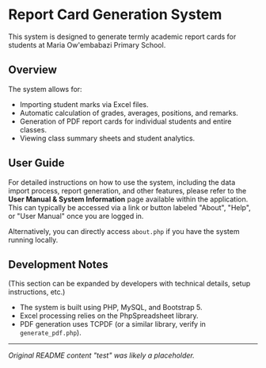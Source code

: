 # Report Card Generation System

This system is designed to generate termly academic report cards for students at Maria Ow'embabazi Primary School.

## Overview

The system allows for:
*   Importing student marks via Excel files.
*   Automatic calculation of grades, averages, positions, and remarks.
*   Generation of PDF report cards for individual students and entire classes.
*   Viewing class summary sheets and student analytics.

## User Guide

For detailed instructions on how to use the system, including the data import process, report generation, and other features, please refer to the **User Manual & System Information** page available within the application. This can typically be accessed via a link or button labeled "About", "Help", or "User Manual" once you are logged in.

Alternatively, you can directly access `about.php` if you have the system running locally.

## Development Notes

(This section can be expanded by developers with technical details, setup instructions, etc.)

*   The system is built using PHP, MySQL, and Bootstrap 5.
*   Excel processing relies on the PhpSpreadsheet library.
*   PDF generation uses TCPDF (or a similar library, verify in `generate_pdf.php`).

---
*Original README content "test" was likely a placeholder.*
